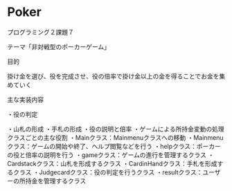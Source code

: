 # Poker

プログラミング２課題７

テーマ「非対戦型のポーカーゲーム」

目的

掛け金を選び、役を完成させ、役の倍率で掛け金以上の金を得ることでお金を集めていく

主な実装内容

・役の判定

・山札の形成  ・手札の形成  ・役の説明と倍率  ・ゲームによる所持金変動の処理
クラスごとの主な役割
・Mainクラス：Mainmenuクラスへの移動
・Mainmenuクラス：ゲームの開始や終了、ヘルプ閲覧などを行う
・helpクラス：ポーカーの役と倍率の説明を行う
・gameクラス：ゲームの進行を管理するクラス
・Cardstackクラス：山札を形成するクラス
・CardinHandクラス：手札を形成するクラス
・Judgecardクラス：役の判定を行うクラス
・resultクラス：ユーザーの所持金を管理するクラス
